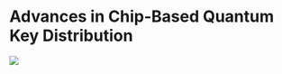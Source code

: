 # Advances in Chip-Based Quantum Key Distribution

<img src="/../master/TeXcount/count.png?raw=true"/>

